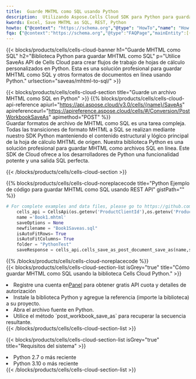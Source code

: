 ```yaml
---
title:  Guarde MHTML como SQL usando Python
description:  Utilizando Aspose.Cells Cloud SDK para Python para guardar el archivo en formato MHTML como archivo en formato SQL.
kwords: Excel, Save MHTML as SQL, REST, Python
howto: {"@context": "https://schema.org","@type": "HowTo","name": "How to save MHTML as SQL using the Cells Cloud Python library.","description": "How to save MHTML as SQL using the Cells Cloud Python library.","image": {"@type": "ImageObject"},"url": "/python/saveas/mhtml-to-sql/","step": [{ "@type": "HowToStep","name": "How to save MHTML as SQL using the Cells Cloud Python library. step 1", "image": {"@type": "ImageObject",},"url": "/python/saveas/mhtml-to-sql/","text": "Register an account at <a href='https://dashboard.aspose.cloud/'>Dashboard</a> to get free API quota & authorization details",},{ "@type": "HowToStep","name": "How to save MHTML as SQL using the Cells Cloud Python library. step 1", "image": {"@type": "ImageObject",},"url": "/python/saveas/mhtml-to-sql/","text": "Install Python library and add the reference (import the library) to your project.",},{ "@type": "HowToStep","name": "How to save MHTML as SQL using the Cells Cloud Python library. step 1", "image": {"@type": "ImageObject",},"url": "/python/saveas/mhtml-to-sql/","text": "Open the source file in Python.",},{ "@type": "HowToStep","name": "How to save MHTML as SQL using the Cells Cloud Python library. step 1", "image": {"@type": "ImageObject",},"url": "/python/saveas/mhtml-to-sql/","text": "Use the `post_workbook_save_as` method to retrieve the resulting stream.",}, ],"supply": {"@type": "HowToSupply","name": "document"},"tool": [{"@type": "HowToTool","name": "PyCharm, Visual Studio Code, Sublime, Eclipse"},{"@type": "HowToTool","name": "Aspose Cells"}],"totalTime": "PT6M"}
fqa: {"@context":"https://schema.org","@type":"FAQPage","mainEntity":[{"@type":"Question","name":"Why save file as other formats file in C# using REST API?","acceptedAnswer":{"@type":"Answer","text":"Documents are encoded in many ways, and some files may be incompatible with the software you use. To open and read such files, just save them as appropriate file formats.<br/><ol><li>Install .NET SDK and add the reference (import the library) to your project.</li><li>Open the source file in C# using REST API.</li><li>Call the PostWorkbookSaveAsRequest() method, passing an output filename with required extension.</li><li>Get the result of save as a separate file.</li></ol>"}},{"@type":"Question","name":"What file formats can I save as with your C# library?","acceptedAnswer":{"@type":"Answer","text":"We support a variety of file formats for conversion using .NET library, including XLSX, Excel, xls , PDF, CSV, HTML, Markdown, XML, PNG, JPG, TIFF, Json, TXT and many more."}},{"@type":"Question","name":"What is the maximum allowed file size for conversion using this .NET library?","acceptedAnswer":{"@type":"Answer","text":"There are no file size limits for format conversions using .NET library."}}]}
---
```

{{< blocks/products/cells/cells-cloud-banner h1="Guarde MHTML como SQL" h2="Biblioteca Python para guardar MHTML como SQL" p="Utilice SaveAs API de Cells Cloud para crear flujos de trabajo de hojas de cálculo personalizados en Python. Esta es una solución profesional para guardar MHTML como SQL y otros formatos de documentos en línea usando Python." urlsection="saveas/mhtml-to-sql/" >}}

{{< blocks/products/cells/cells-cloud-section title="Guarde un archivo MHTML como SQL en Python" >}}
{{% blocks/products/cells/cells-cloud-api-reference apiurl="https://api.aspose.cloud/v3.0/cells/{name}/SaveAs" apireferenceurl="https://apireference.aspose.cloud/cells/#/Conversion/PostWorkbookSaveAs" apimethod="POST" %}}
<br/>
Guardar formatos de archivo de MHTML como SQL es una tarea compleja. Todas las transiciones de formato MHTML a SQL se realizan mediante nuestro SDK Python manteniendo el contenido estructural y lógico principal de la hoja de cálculo MHTML de origen. Nuestra biblioteca Python es una solución profesional para guardar MHTML como archivos SQL en línea. Este SDK de Cloud ofrece a los desarrolladores de Python una funcionalidad potente y una salida SQL perfecta.

{{< /blocks/products/cells/cells-cloud-section >}}

{{% blocks/products/cells/cells-cloud-noreplacecode title="Python Ejemplo de código para guardar MHTML como SQL usando REST API" gistPath="" %}}
  
```python
# For complete examples and data files, please go to https://github.com/aspose-cells-cloud/aspose-cells-cloud-python/
    cells_api = CellsApi(os.getenv('ProductClientId'),os.getenv('ProductClientSecret'))
    name ='Book1.mhtml'    
    saveOptions = None
    newfilename = "Book1Saveas.sql"
    isAutoFitRows= True
    isAutoFitColumns= True
    folder = "PythonTest"
    saveResponse = cells_api.cells_save_as_post_document_save_as(name,save_options=saveOptions, newfilename=(folder +'/' + newfilename),folder=folder)
```
  
{{% /blocks/products/cells/cells-cloud-noreplacecode %}}
<br/>
{{< blocks/products/cells/cells-cloud-section-list isGrey="true" title="Cómo guardar MHTML como SQL usando la biblioteca Cells Cloud Python." >}}
<li> Registre una cuenta en<a href="https://dashboard.aspose.cloud/">Panel</a> para obtener gratis API cuota y detalles de autorización</li>
<li>Instale la biblioteca Python y agregue la referencia (importe la biblioteca) a su proyecto.</li>
<li>Abra el archivo fuente en Python.</li>
<li>Utilice el método `post_workbook_save_as` para recuperar la secuencia resultante.</li>
{{< /blocks/products/cells/cells-cloud-section-list >}}

{{< blocks/products/cells/cells-cloud-section-list isGrey="true" title="Requisitos del sistema" >}}
<li>Python 2.7 o más reciente</li>
<li>Python 3.10 o más reciente</li>
{{< /blocks/products/cells/cells-cloud-section-list >}}
